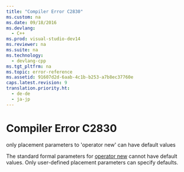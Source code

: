```yaml
---
title: "Compiler Error C2830"
ms.custom: na
ms.date: 09/18/2016
ms.devlang: 
  - C++
ms.prod: visual-studio-dev14
ms.reviewer: na
ms.suite: na
ms.technology: 
  - devlang-cpp
ms.tgt_pltfrm: na
ms.topic: error-reference
ms.assetid: 91607d2d-6aab-4c1b-b253-a7b8ec37760e
caps.latest.revision: 9
translation.priority.ht: 
  - de-de
  - ja-jp
---
```

# Compiler Error C2830
only placement parameters to 'operator new' can have default values  
  
 The standard formal parameters for [operator new](../vs140/operator-new---new--.md) cannot have default values. Only user-defined placement parameters can specify defaults.